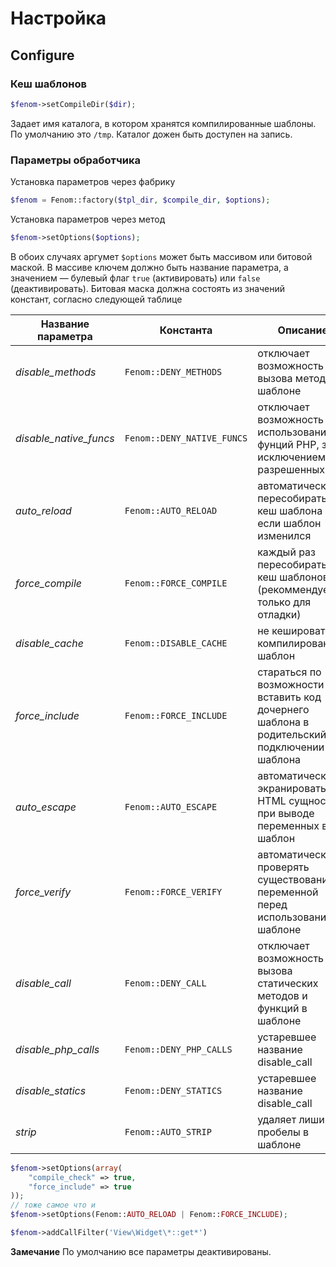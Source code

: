 Настройка
=========

## Configure

### Кеш шаблонов

```php
$fenom->setCompileDir($dir);
```

Задает имя каталога, в котором хранятся компилированные шаблоны. По умолчанию это `/tmp`. Каталог дожен быть доступен на запись.

### Параметры обработчика

Установка параметров через фабрику
```php
$fenom = Fenom::factory($tpl_dir, $compile_dir, $options);
```

Установка параметров через метод
```php
$fenom->setOptions($options);
```
В обоих случаях аргумет `$options` может быть массивом или битовой маской.
В массиве ключем должно быть название параметра, а значением — булевый флаг `true` (активировать) или `false` (деактивировать).
Битовая маска должна состоять из значений констант, согласно следующей таблице

| Название параметра     | Константа                 | Описание  | Эффект  |
| ---------------------- | ------------------------- | ------------ | ------- |
| *disable_methods*      | `Fenom::DENY_METHODS`     | отключает возможность вызова методов в шаблоне  | |
| *disable_native_funcs* | `Fenom::DENY_NATIVE_FUNCS`| отключает возможность использования фунций PHP, за исключением разрешенных  | |
| *auto_reload*          | `Fenom::AUTO_RELOAD`      | автоматически пересобирать кеш шаблона если шаблон изменился | понижает производительность |
| *force_compile*        | `Fenom::FORCE_COMPILE`    | каждый раз пересобирать кеш шаблонов (рекоммендуется только для отладки)| очень сильно понижает производительность |
| *disable_cache*        | `Fenom::DISABLE_CACHE`    | не кешировать компилированный шаблон | эпично понижает производительность |
| *force_include*        | `Fenom::FORCE_INCLUDE`    | стараться по возможности вставить код дочернего шаблона в родительский при подключении шаблона  | повышает производительность, увеличивает размер файлов в кеше, уменьшает количество файлов в кеше |
| *auto_escape*          | `Fenom::AUTO_ESCAPE`      | автоматически экранировать HTML сущности при выводе переменных в шаблон | понижает производительность |
| *force_verify*         | `Fenom::FORCE_VERIFY`     | автоматически проверять существование переменной перед использованием в шаблоне | понижает производительность |
| *disable_call*         | `Fenom::DENY_CALL`        | отключает возможность вызова статических методов и функций в шаблоне | |
| *disable_php_calls*    | `Fenom::DENY_PHP_CALLS`   | устаревшее название disable_call | |
| *disable_statics*      | `Fenom::DENY_STATICS`     | устаревшее название disable_call | |
| *strip*                | `Fenom::AUTO_STRIP`       | удаляет лишиние пробелы в шаблоне | уменьшает размер кеша |

```php
$fenom->setOptions(array(
    "compile_check" => true,
    "force_include" => true
));
// тоже самое что и
$fenom->setOptions(Fenom::AUTO_RELOAD | Fenom::FORCE_INCLUDE);
```

```php
$fenom->addCallFilter('View\Widget\*::get*')
```

**Замечание**
По умолчанию все параметры деактивированы.

